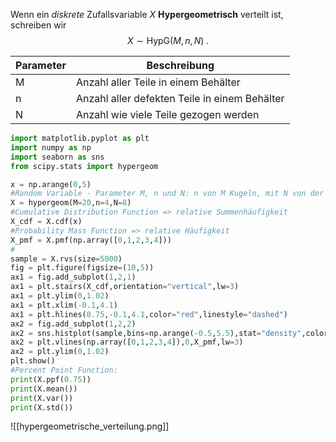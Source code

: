 Wenn ein *diskrete* Zufallsvariable $X$ **Hypergeometrisch** verteilt ist, schreiben wir 
$$
X\sim \mathsf{HypG}(M,n,N)\;.
$$

| Parameter | Beschreibung                                  |
| --------- | --------------------------------------------- |
| M         | Anzahl aller Teile in einem Behälter          |
| n         | Anzahl aller defekten Teile in einem Behälter |
| N         | Anzahl wie viele Teile gezogen werden         |

```python
import matplotlib.pyplot as plt
import numpy as np
import seaborn as sns
from scipy.stats import hypergeom

x = np.arange(0,5)
#Random Variable - Parameter M, n und N: n von M Kugeln, mit N von der Sorte 1
X = hypergeom(M=20,n=4,N=8)
#Cumulative Distribution Function => relative Summenhäufigkeit
X_cdf = X.cdf(x)
#Probability Mass Function => relative Häufigkeit
X_pmf = X.pmf(np.array([0,1,2,3,4]))
#
sample = X.rvs(size=5000)
fig = plt.figure(figsize=(10,5))
ax1 = fig.add_subplot(1,2,1)
ax1 = plt.stairs(X_cdf,orientation="vertical",lw=3)
ax1 = plt.ylim(0,1.02)
ax1 = plt.xlim(-0.1,4.1)
ax1 = plt.hlines(0.75,-0.1,4.1,color="red",linestyle="dashed")
ax2 = fig.add_subplot(1,2,2)
ax2 = sns.histplot(sample,bins=np.arange(-0.5,5.5),stat="density",color="lightblue")
ax2 = plt.vlines(np.array([0,1,2,3,4]),0,X_pmf,lw=3)
ax2 = plt.ylim(0,1.02)
plt.show()
#Percent Point Function: 
print(X.ppf(0.75))
print(X.mean())
print(X.var())
print(X.std())
```
![[hypergeometrische_verteilung.png]]